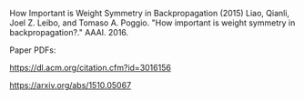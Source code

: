 How Important is Weight Symmetry in Backpropagation (2015) Liao, Qianli, Joel Z. Leibo, and Tomaso A. Poggio. "How important is weight symmetry in backpropagation?." AAAI. 2016.

Paper PDFs:

https://dl.acm.org/citation.cfm?id=3016156

https://arxiv.org/abs/1510.05067

